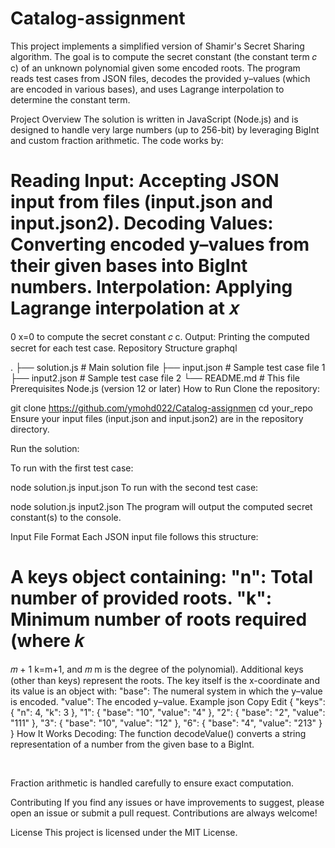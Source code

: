 # Catalog-assignment


This project implements a simplified version of Shamir's Secret Sharing algorithm. The goal is to compute the secret constant (the constant term 
𝑐
c) of an unknown polynomial given some encoded roots. The program reads test cases from JSON files, decodes the provided y–values (which are encoded in various bases), and uses Lagrange interpolation to determine the constant term.

Project Overview
The solution is written in JavaScript (Node.js) and is designed to handle very large numbers (up to 256-bit) by leveraging BigInt and custom fraction arithmetic. The code works by:

Reading Input: Accepting JSON input from files (input.json and input.json2).
Decoding Values: Converting encoded y–values from their given bases into BigInt numbers.
Interpolation: Applying Lagrange interpolation at 
𝑥
=
0
x=0 to compute the secret constant 
𝑐
c.
Output: Printing the computed secret for each test case.
Repository Structure
graphql

.
├── solution.js       # Main solution file
├── input.json        # Sample test case file 1
├── input2.json       # Sample test case file 2
└── README.md         # This file
Prerequisites
Node.js (version 12 or later)
How to Run
Clone the repository:

git clone https://github.com/ymohd022/Catalog-assignmen
cd your_repo
Ensure your input files (input.json and input.json2) are in the repository directory.

Run the solution:

To run with the first test case:

node solution.js input.json
To run with the second test case:


node solution.js input2.json
The program will output the computed secret constant(s) to the console.

Input File Format
Each JSON input file follows this structure:

A keys object containing:
"n": Total number of provided roots.
"k": Minimum number of roots required (where 
𝑘
=
𝑚
+
1
k=m+1, and 
𝑚
m is the degree of the polynomial).
Additional keys (other than keys) represent the roots. The key itself is the x-coordinate and its value is an object with:
"base": The numeral system in which the y–value is encoded.
"value": The encoded y–value.
Example
json
Copy
Edit
{
  "keys": { 
      "n": 4, 
      "k": 3 
  },
  "1": { 
      "base": "10", 
      "value": "4" 
  },
  "2": { 
      "base": "2", 
      "value": "111" 
  },
  "3": { 
      "base": "10", 
      "value": "12" 
  },
  "6": { 
      "base": "4", 
      "value": "213" 
  }
}
How It Works
Decoding:
The function decodeValue() converts a string representation of a number from the given base to a BigInt.


​
 
Fraction arithmetic is handled carefully to ensure exact computation.

Contributing
If you find any issues or have improvements to suggest, please open an issue or submit a pull request. Contributions are always welcome!

License
This project is licensed under the MIT License.

